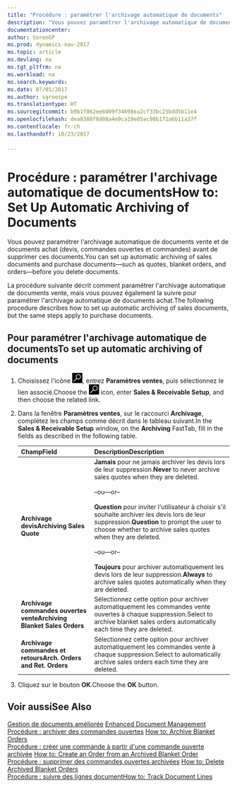 ```yaml
---
title: "Procédure : paramétrer l'archivage automatique de documents"
description: "Vous pouvez paramétrer l'archivage automatique de documents vente et de documents achat (devis, commandes ouvertes et commandes) avant de supprimer ces documents."
documentationcenter: 
author: SorenGP
ms.prod: dynamics-nav-2017
ms.topic: article
ms.devlang: na
ms.tgt_pltfrm: na
ms.workload: na
ms.search.keywords: 
ms.date: 07/01/2017
ms.author: sgroespe
ms.translationtype: HT
ms.sourcegitcommit: b9b1f062ee6009f34698ea2cf33bc25bdd5b11e4
ms.openlocfilehash: dea8388f8d08a4e9ca19e05ac98b171a6b11a37f
ms.contentlocale: fr-ch
ms.lasthandoff: 10/23/2017

---
```

# <a name="how-to-set-up-automatic-archiving-of-documents"></a><span data-ttu-id="a026b-103">Procédure : paramétrer l'archivage automatique de documents</span><span class="sxs-lookup"><span data-stu-id="a026b-103">How to: Set Up Automatic Archiving of Documents</span></span>
<span data-ttu-id="a026b-104">Vous pouvez paramétrer l'archivage automatique de documents vente et de documents achat (devis, commandes ouvertes et commandes) avant de supprimer ces documents.</span><span class="sxs-lookup"><span data-stu-id="a026b-104">You can set up automatic archiving of sales documents and purchase documents—such as quotes, blanket orders, and orders—before you delete documents.</span></span>  

<span data-ttu-id="a026b-105">La procédure suivante décrit comment paramétrer l'archivage automatique de documents vente, mais vous pouvez également la suivre pour paramétrer l'archivage automatique de documents achat.</span><span class="sxs-lookup"><span data-stu-id="a026b-105">The following procedure describes how to set up automatic archiving of sales documents, but the same steps apply to purchase documents.</span></span>  

## <a name="to-set-up-automatic-archiving-of-documents"></a><span data-ttu-id="a026b-106">Pour paramétrer l'archivage automatique de documents</span><span class="sxs-lookup"><span data-stu-id="a026b-106">To set up automatic archiving of documents</span></span>  

1.  <span data-ttu-id="a026b-107">Choisissez l'icône ![Page ou état pour la recherche](../../media/ui-search/search_small.png "icône Page ou état pour la recherche"), entrez **Paramètres ventes**, puis sélectionnez le lien associé.</span><span class="sxs-lookup"><span data-stu-id="a026b-107">Choose the ![Search for Page or Report](../../media/ui-search/search_small.png "Search for Page or Report icon") icon, enter **Sales & Receivable Setup**, and then choose the related link.</span></span>  
2.  <span data-ttu-id="a026b-108">Dans la fenêtre **Paramètres ventes**, sur le raccourci **Archivage**, complétez les champs comme décrit dans le tableau suivant.</span><span class="sxs-lookup"><span data-stu-id="a026b-108">In the **Sales & Receivable Setup** window, on the **Archiving** FastTab, fill in the fields as described in the following table.</span></span>  

    |<span data-ttu-id="a026b-109">Champ</span><span class="sxs-lookup"><span data-stu-id="a026b-109">Field</span></span>|<span data-ttu-id="a026b-110">Description</span><span class="sxs-lookup"><span data-stu-id="a026b-110">Description</span></span>|  
    |---------------------------------|---------------------------------------|  
    |<span data-ttu-id="a026b-111">**Archivage devis**</span><span class="sxs-lookup"><span data-stu-id="a026b-111">**Archiving Sales Quote**</span></span>|<span data-ttu-id="a026b-112">**Jamais** pour ne jamais archiver les devis lors de leur suppression.</span><span class="sxs-lookup"><span data-stu-id="a026b-112">**Never** to never archive sales quotes when they are deleted.</span></span><br /><br /> <span data-ttu-id="a026b-113">–ou–</span><span class="sxs-lookup"><span data-stu-id="a026b-113">–or–</span></span><br /><br /> <span data-ttu-id="a026b-114">**Question** pour inviter l'utilisateur à choisir s'il souhaite archiver les devis lors de leur suppression.</span><span class="sxs-lookup"><span data-stu-id="a026b-114">**Question** to prompt the user to choose whether to archive sales quotes when they are deleted.</span></span><br /><br /> <span data-ttu-id="a026b-115">–ou–</span><span class="sxs-lookup"><span data-stu-id="a026b-115">–or–</span></span><br /><br /> <span data-ttu-id="a026b-116">**Toujours** pour archiver automatiquement les devis lors de leur suppression.</span><span class="sxs-lookup"><span data-stu-id="a026b-116">**Always** to archive sales quotes automatically when they are deleted.</span></span>|  
    |<span data-ttu-id="a026b-117">**Archivage commandes ouvertes vente**</span><span class="sxs-lookup"><span data-stu-id="a026b-117">**Archiving Blanket Sales Orders**</span></span>|<span data-ttu-id="a026b-118">Sélectionnez cette option pour archiver automatiquement les commandes vente ouvertes à chaque suppression.</span><span class="sxs-lookup"><span data-stu-id="a026b-118">Select to archive blanket sales orders automatically each time they are deleted.</span></span>|  
    |<span data-ttu-id="a026b-119">**Archivage commandes et retours**</span><span class="sxs-lookup"><span data-stu-id="a026b-119">**Arch. Orders and Ret. Orders**</span></span>|<span data-ttu-id="a026b-120">Sélectionnez cette option pour archiver automatiquement les commandes vente à chaque suppression.</span><span class="sxs-lookup"><span data-stu-id="a026b-120">Select to automatically archive sales orders each time they are deleted.</span></span>|  

3.  <span data-ttu-id="a026b-121">Cliquez sur le bouton **OK**.</span><span class="sxs-lookup"><span data-stu-id="a026b-121">Choose the **OK** button.</span></span>  

## <a name="see-also"></a><span data-ttu-id="a026b-122">Voir aussi</span><span class="sxs-lookup"><span data-stu-id="a026b-122">See Also</span></span>  
 <span data-ttu-id="a026b-123">[Gestion de documents améliorée](enhanced-document-management.md) </span><span class="sxs-lookup"><span data-stu-id="a026b-123">[Enhanced Document Management](enhanced-document-management.md) </span></span>  
 <span data-ttu-id="a026b-124">[Procédure : archiver des commandes ouvertes](how-to-archive-blanket-orders.md) </span><span class="sxs-lookup"><span data-stu-id="a026b-124">[How to: Archive Blanket Orders](how-to-archive-blanket-orders.md) </span></span>  
 <span data-ttu-id="a026b-125">[Procédure : créer une commande à partir d'une commande ouverte archivée](how-to-create-an-order-from-an-archived-blanket-order.md) </span><span class="sxs-lookup"><span data-stu-id="a026b-125">[How to: Create an Order from an Archived Blanket Order](how-to-create-an-order-from-an-archived-blanket-order.md) </span></span>  
 <span data-ttu-id="a026b-126">[Procédure : supprimer des commandes ouvertes archivées](how-to-delete-archived-blanket-orders.md) </span><span class="sxs-lookup"><span data-stu-id="a026b-126">[How to: Delete Archived Blanket Orders](how-to-delete-archived-blanket-orders.md) </span></span>  
 [<span data-ttu-id="a026b-127">Procédure : suivre des lignes document</span><span class="sxs-lookup"><span data-stu-id="a026b-127">How to: Track Document Lines</span></span>](how-to-track-document-lines.md) 

